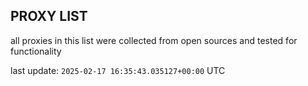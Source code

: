 ## PROXY LIST

all proxies in this list were collected from open sources and tested for functionality

last update: `2025-02-17 16:35:43.035127+00:00` UTC